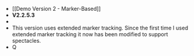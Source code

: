 - [[Demo Version 2 - Marker-Based]]
- **V2.2.5.3**
-
- This version uses extended marker tracking. Since the first time I used extended marker tracking it now has been modified to support spectacles.
- Q